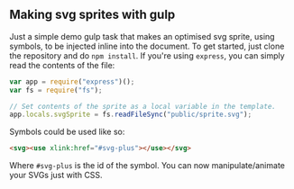 ## Making svg sprites with gulp
Just a simple demo gulp task that makes an optimised svg sprite, using symbols, to be injected inline into the document. To get started, just clone the repository and do `npm install`. If you're using `express`, you can simply read the contents of the file:

```javascript
var app = require("express")();
var fs = require("fs");

// Set contents of the sprite as a local variable in the template.
app.locals.svgSprite = fs.readFileSync("public/sprite.svg");
```

Symbols could be used like so:
```html
<svg><use xlink:href="#svg-plus"></use></svg>
```
Where `#svg-plus` is the id of the symbol. You can now manipulate/animate your SVGs just with CSS.
